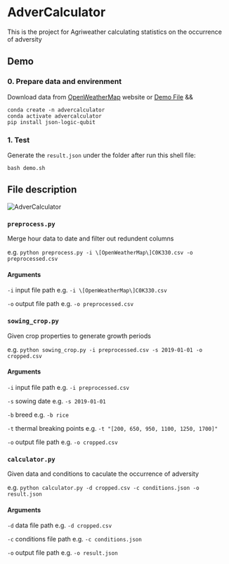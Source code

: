 # AdverCalculator
This is the project for Agriweather calculating statistics on the occurrence of adversity

## Demo
### 0. Prepare data and envirenment
Download data from [OpenWeatherMap](https://openweathermap.org/history-bulk#examples) website 
or [Demo File](https://drive.google.com/file/d/1CIne3YBVmkKYGsRi7G5T0QZAhfLtcUDT/view?usp=share_link) &&

```
conda create -n advercalculator
conda activate advercalculator
pip install json-logic-qubit
```

### 1. Test
Generate the `result.json` under the folder after run this shell file:

``` bash demo.sh ```

## File description
![AdverCalculator](https://user-images.githubusercontent.com/56534481/217914348-43b14c90-a489-4c1a-852e-806b9e7b0de8.jpg)

### `preprocess.py`
Merge hour data to date and filter out redundent columns

e.g. `python preprocess.py -i \[OpenWeatherMap\]C0K330.csv -o preprocessed.csv`

#### Arguments

`-i` input file path e.g. `-i \[OpenWeatherMap\]C0K330.csv`

`-o` output file path e.g. `-o preprocessed.csv`


### `sowing_crop.py`
Given crop properties to generate growth periods

e.g. `python sowing_crop.py -i preprocessed.csv -s 2019-01-01 -o cropped.csv`

#### Arguments

`-i` input file path e.g. `-i preprocessed.csv`

`-s` sowing date e.g. `-s 2019-01-01`

`-b` breed e.g. `-b rice`

`-t` thermal breaking points e.g. `-t "[200, 650, 950, 1100, 1250, 1700]"`

`-o` output file path e.g. `-o cropped.csv`


### `calculator.py`
Given data and conditions to caculate the occurrence of adversity

e.g. `python calculator.py -d cropped.csv -c conditions.json -o result.json`

#### Arguments

`-d` data file path e.g. `-d cropped.csv`

`-c` conditions file path e.g. `-c conditions.json`

`-o` output file path e.g. `-o result.json`
